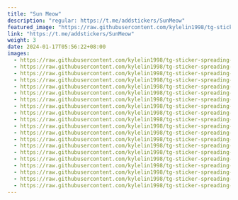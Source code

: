 ```yaml
---
title: "Sun Meow"
description: "regular: https://t.me/addstickers/SunMeow"
featured_image: "https://raw.githubusercontent.com/kylelin1998/tg-sticker-spreading-worldwide-images/main/img/9a869b8b-fd16-44cd-97a1-06b75b916b70.jpg"
link: "https://t.me/addstickers/SunMeow"
weight: 3
date: 2024-01-17T05:56:22+08:00
images:
  - https://raw.githubusercontent.com/kylelin1998/tg-sticker-spreading-worldwide-images/main/img/9a869b8b-fd16-44cd-97a1-06b75b916b70.jpg
  - https://raw.githubusercontent.com/kylelin1998/tg-sticker-spreading-worldwide-images/main/img/9f0cdf83-62b8-4a48-b693-f23d02925556.jpg
  - https://raw.githubusercontent.com/kylelin1998/tg-sticker-spreading-worldwide-images/main/img/39b02770-673d-4abb-836d-c8639ba4ffe0.jpg
  - https://raw.githubusercontent.com/kylelin1998/tg-sticker-spreading-worldwide-images/main/img/39fc9465-20fc-457c-90ed-e6672d626d28.jpg
  - https://raw.githubusercontent.com/kylelin1998/tg-sticker-spreading-worldwide-images/main/img/4936d5ba-136c-4f7d-bd9a-d0b297920778.jpg
  - https://raw.githubusercontent.com/kylelin1998/tg-sticker-spreading-worldwide-images/main/img/7fdf206d-2acf-4495-b56d-f30e7d80b312.jpg
  - https://raw.githubusercontent.com/kylelin1998/tg-sticker-spreading-worldwide-images/main/img/a0bc7350-9b4b-4662-8293-51b11250bde6.jpg
  - https://raw.githubusercontent.com/kylelin1998/tg-sticker-spreading-worldwide-images/main/img/f1fbaa9a-f25e-4be9-aa51-98971acf3601.jpg
  - https://raw.githubusercontent.com/kylelin1998/tg-sticker-spreading-worldwide-images/main/img/ea1cdabf-1c37-4cbf-b74e-bf39833e730d.jpg
  - https://raw.githubusercontent.com/kylelin1998/tg-sticker-spreading-worldwide-images/main/img/0f4affcd-1d71-49a7-8495-ea85541e265a.jpg
  - https://raw.githubusercontent.com/kylelin1998/tg-sticker-spreading-worldwide-images/main/img/87e066c1-def7-46b8-9f09-79eb0609ba93.jpg
  - https://raw.githubusercontent.com/kylelin1998/tg-sticker-spreading-worldwide-images/main/img/e9929d2c-1af9-4851-807e-80df528ea588.jpg
  - https://raw.githubusercontent.com/kylelin1998/tg-sticker-spreading-worldwide-images/main/img/fb8767a9-c5ba-41b5-aad9-67a611e0302c.jpg
  - https://raw.githubusercontent.com/kylelin1998/tg-sticker-spreading-worldwide-images/main/img/0ffdca90-4480-46d5-83d6-a2c3a3d080d0.jpg
  - https://raw.githubusercontent.com/kylelin1998/tg-sticker-spreading-worldwide-images/main/img/3b04dbbe-cd00-4055-bb80-ed5dd841cfff.jpg
  - https://raw.githubusercontent.com/kylelin1998/tg-sticker-spreading-worldwide-images/main/img/6b21663d-694d-4c7a-b318-894dec464c02.jpg
  - https://raw.githubusercontent.com/kylelin1998/tg-sticker-spreading-worldwide-images/main/img/55516b2c-9f3d-43c1-aecb-b3b45282b70a.jpg
  - https://raw.githubusercontent.com/kylelin1998/tg-sticker-spreading-worldwide-images/main/img/0771bb55-b870-42e2-8ef6-c15cf7b542d8.jpg
  - https://raw.githubusercontent.com/kylelin1998/tg-sticker-spreading-worldwide-images/main/img/13436e7a-5398-4755-adff-6371c25df2fa.jpg
  - https://raw.githubusercontent.com/kylelin1998/tg-sticker-spreading-worldwide-images/main/img/de67c160-7dbd-484b-84a2-73d78425e0d9.jpg
---
```

